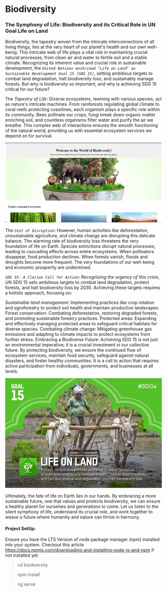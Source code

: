 # Biodiversity

### The Symphony of Life: Biodiversity and its Critical Role in UN Goal Life on Land
Biodiversity, the tapestry woven from the intricate interconnections of all living things, lies at the very heart of our planet's health and our own well-being. This intricate web of life plays a vital role in maintaining crucial natural processes, from clean air and water to fertile soil and a stable climate. Recognizing its inherent value and crucial role in sustainable development, the *`United Nations enshrined "Life on Land" as Sustainable Development Goal 15 (SDG 15)`*, setting ambitious targets to combat land degradation, halt biodiversity loss, and sustainably manage forests. But why is biodiversity so important, and why is achieving SDG 15 critical for our future?

The *Tapestry of Life*: Diverse ecosystems, teeming with various species, act as nature's intricate machines. From rainforests regulating global climate to coral reefs protecting coastlines, each organism plays a specific role within its community. Bees pollinate our crops, fungi break down organic matter enriching soil, and countless organisms filter water and purify the air we breathe. This complex web of interactions ensures the smooth functioning of the natural world, providing us with essential ecosystem services we depend on for survival.

![alt text](image.png)

The *`Cost of Disruption`*: However, human activities like deforestation, unsustainable agriculture, and climate change are disrupting this delicate balance. The alarming rate of biodiversity loss threatens the very foundation of life on Earth. Species extinctions disrupt natural processes, leading to cascading effects across entire ecosystems. When pollinators disappear, food production declines. When forests vanish, floods and droughts become more frequent. The very foundations of our well-being and economic prosperity are undermined.

*`SDG 15: A Clarion Call for Action`: Recognizing the urgency of this crisis*, UN SDG 15 sets ambitious targets to combat land degradation, protect forests, and halt biodiversity loss by 2030. Achieving these targets requires a holistic approach, focusing on:

*Sustainable land management*: Implementing practices like crop rotation and agroforestry to protect soil health and maintain productive landscapes.
Forest conservation: Combating deforestation, restoring degraded forests, and promoting sustainable forestry practices.
Protected areas: Expanding and effectively managing protected areas to safeguard critical habitats for diverse species.
Combating climate change: Mitigating greenhouse gas emissions and adapting to climate impacts to protect ecosystems from further stress.
Embracing a Biodiverse Future: Achieving SDG 15 is not just an environmental imperative; it is a crucial investment in our collective future. By protecting biodiversity, we ensure the continued flow of ecosystem services, maintain food security, safeguard against natural disasters, and foster healthy communities. It is a call to action that requires active participation from individuals, governments, and businesses at all levels.

![alt text](image-1.png)

Ultimately, the fate of life on Earth lies in our hands. By embracing a more sustainable future, one that values and protects biodiversity, we can ensure a healthy planet for ourselves and generations to come. Let us listen to the silent symphony of life, understand its crucial role, and work together to weave a future where humanity and nature can thrive in harmony.

#### Project SetUp:

Ensure you have the LTS Version of node package manager (npm) installed into your system. Checkout this article https://docs.npmjs.com/downloading-and-installing-node-js-and-npm if not installed yet.

> cd biodiversity

> npm install

> ng serve